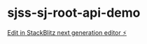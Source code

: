 # sjss-sj-root-api-demo

[Edit in StackBlitz next generation editor ⚡️](https://stackblitz.com/~/github.com/rsantoyo-dev/sjss-sj-root-api-demo)